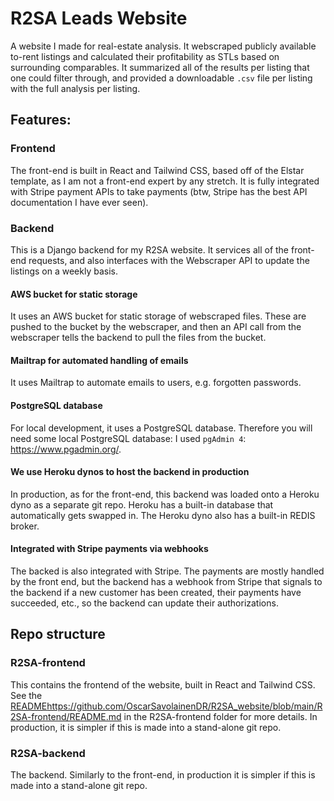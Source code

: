 # R2SA Leads Website
A website I made for real-estate analysis. It webscraped publicly available to-rent listings and calculated their profitability as STLs based on surrounding comparables. It summarized all of the results per listing that one could filter through, and provided a downloadable `.csv` file per listing with the full analysis per listing.

## Features:
### Frontend
The front-end is built in React and Tailwind CSS, based off of the Elstar template, as I am not a front-end expert by any stretch. It is fully integrated with Stripe payment APIs to take payments (btw, Stripe has the best API documentation I have ever seen). 

### Backend
This is a Django backend for my R2SA website. It services all of the front-end requests, and also interfaces with the Webscraper API to update the listings on a weekly basis.

#### AWS bucket for static storage
It uses an AWS bucket for static storage of webscraped files. These are pushed to the bucket by the webscraper, and then an API call from the webscraper tells the backend to pull the files from the bucket.

#### Mailtrap for automated handling of emails
It uses Mailtrap to automate emails to users, e.g. forgotten passwords.

#### PostgreSQL database
For local development, it uses a PostgreSQL database. Therefore you will need some local PostgreSQL database: I used `pgAdmin 4`: https://www.pgadmin.org/.

#### We use Heroku dynos to host the backend in production
In production, as for the front-end, this backend was loaded onto a Heroku dyno as a separate git repo. Heroku has a built-in database that automatically gets swapped in. The Heroku dyno also has a built-in REDIS broker.

#### Integrated with Stripe payments via webhooks
The backed is also integrated with Stripe. The payments are mostly handled by the front end, but the backend has a webhook from Stripe that signals to the backend if a new customer has been created, their payments have succeeded, etc., so the backend can update their authorizations.


## Repo structure

### R2SA-frontend
This contains the frontend of the website, built in React and Tailwind CSS. See the [README](https://github.com/OscarSavolainenDR/R2SA_website/blob/main/R2SA-frontend/README.md)https://github.com/OscarSavolainenDR/R2SA_website/blob/main/R2SA-frontend/README.md in the R2SA-frontend folder for more details. In production, it is simpler if this is made into a stand-alone git repo.

### R2SA-backend
The backend. Similarly to the front-end, in production it is simpler if this is made into a stand-alone git repo.
